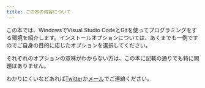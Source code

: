 ```yaml
---
title: この本の内容について
---
```

この本では、WindowsでVisual Studio CodeとGitを使ってプログラミングをする環境を紹介します。インストールオプションについては、あくまでも一例ですのでご自身の目的に応じたオプションを選択してください。

それぞれのオプションの意味がわからない方は、この本に記載の通りでも特に問題はありません。

わかりにくいなどあれば[Twitter](https://twitter.com/kwaka1208/)か[メール](mailto:open@crssrds.jp)でご連絡ください。

